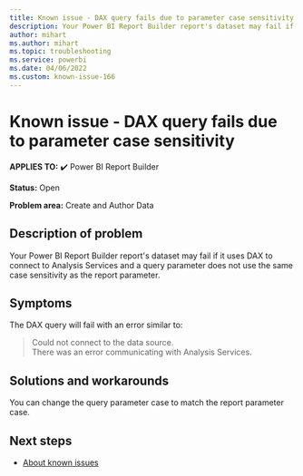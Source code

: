```yaml
---
title: Known issue - DAX query fails due to parameter case sensitivity
description: Your Power BI Report Builder report's dataset may fail if it uses DAX to connect to Analysis Services and a query parameter does not use the same case sensitivity as the report parameter
author: mihart
ms.author: mihart
ms.topic: troubleshooting  
ms.service: powerbi
ms.date: 04/06/2022
ms.custom: known-issue-166
---
```


# Known issue - DAX query fails due to parameter case sensitivity

**APPLIES TO:** ✔️ Power BI Report Builder

**Status:** Open

**Problem area:** Create and Author Data

## Description of problem

Your Power BI Report Builder report's dataset may fail if it uses DAX to connect to Analysis Services and a query parameter does not use the same case sensitivity as the report parameter.

## Symptoms

The DAX query will fail with an error similar to:
> Could not connect to the data source. </br>
> There was an error communicating with Analysis Services.

## Solutions and workarounds

You can change the query parameter case to match the report parameter case.

## Next steps

- [About known issues](power-bi-known-issues.md)
